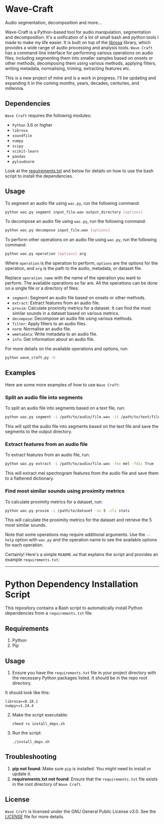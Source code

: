 # Wave-Craft
Audio segmentation, decomposition and more...

Wave-Craft is a Python-based tool for audio manipulation, segmentation and decomposition. It's a unification of a lot of small bash and python tools I made to make my life easier. It is built on top of the [librosa](https://librosa.org) library, which provides a wide range of audio processing and analysis tools. `Wave Craft` has a command-line interface for performing various operations on audio files, including segmenting them into smaller samples based on onsets or other methods, decomposing them using various methods, applying filters, writing metadata, normalising, triming, extracting features etc. 

This is a new project of mine and is a work in progress. I'll be updating and expanding it in the coming months, years, decades, centuries, and millennia.



## Dependencies

`Wave Craft` requires the following modules:

- `Python` 3.6 or higher
- `librosa`
- `soundfile`
- `numpy`
- `scipy`
- `scikit-learn`
- `pandas`
- `pyloudnorm`

Look at the [requirements.txt](requirements.txt) and below for details on how to use the bash script to install the dependencies.

## Usage

To segment an audio file using `wac.py`, run the following command:

```sh
python wac.py segment input_file.wav output_directory [options]
```

To decompose an audio file using `wac.py`, run the following command:

```sh
python wac.py decompose input_file.wav [options]
```

To perform other operations on an audio file using `wac.py`, run the following command:

```sh
python wac.py operation [options] arg
```

Where `operation` is the operation to perform, `options` are the options for the operation, and `arg` is the path to the audio, metadata, or dataset file. 

Replace `operation_name` with the name of the operation you want to perform. The available operations so far are. All the operations can be done on a single file or a directory of files:

- `segment`: Segment an audio file based on onsets or other methods.
- `extract`: Extract features from an audio file.
- `proxim`: Calculate proximity metrics for a dataset. It can find the most similar sounds in a dataset based on various metrics.
- `decompose`: Decompose an audio file using various methods.
- `filter`: Apply filters to an audio files.
- `norm`: Normalise an audio file.
- `wmetadata`: Write metadata to an audio file.
- `info`: Get information about an audio file.


For more details on the available operations and options, run:

```sh
python wave_craft.py -h
```

## Examples

Here are some more examples of how to use `Wave Craft`:

### Split an audio file into segments

To split an audio file into segments based on a text file, run:

```sh
python wac.py segment -i /path/to/audio/file.wav -it /path/to/text/file.txt -o /path/to/output/directory
```

This will split the audio file into segments based on the text file and save the segments to the output directory.

### Extract features from an audio file

To extract features from an audio file, run:

```sh
python wac.py extract -i /path/to/audio/file.wav -fex mel -fdic True
```

This will extract mel spectrogram features from the audio file and save them to a flattened dictionary.

### Find most similar sounds using proximity metrics

To calculate proximity metrics for a dataset, run:

```sh
python wac.py proxim -i /path/to/dataset -ns 5 -cls stats
```

This will calculate the proximity metrics for the dataset and retrieve the 5 most similar sounds.


Note that some operations may require additional arguments. Use the `--help` option with `wac.py` and the operation name to see the available options for each operation.


Certainly! Here's a simple `README.md` that explains the script and provides an example `requirements.txt`:

---

# Python Dependency Installation Script

This repository contains a Bash script to automatically install Python dependencies from a `requirements.txt` file.

## Requirements

1. Python
2. Pip

## Usage

1. Ensure you have the `requirements.txt` file in your project directory with the necessary Python packages listed. It should be in the repo root directory.

It should look like this:

```
librosa>=0.10.1
numpy>=1.24.4
```

2. Make the script executable:
    ```shell
    chmod +x install_deps.sh
    ```
4. Run the script:
    ```shell
    ./install_deps.sh
    ```

## Troubleshooting

1. **pip not found**: Make sure `pip` is installed. You might need to install or update it.
2. **requirements.txt not found**: Ensure that the `requirements.txt` file exists in the root directory of `Wave Craft`.


## License

`Wave Craft` is licensed under the GNU General Public License v3.0. See the [LICENSE](LICENSE) file for more details.